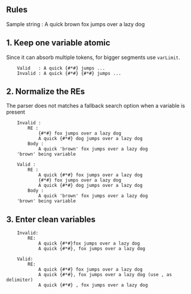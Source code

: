 ## Rules 

Sample string : A quick brown fox jumps over a lazy dog

## 1. Keep one variable atomic 

Since it can absorb multiple tokens, for bigger segments use ```varLimit```.
```
    Valid   : A quick {#*#} jumps ...
    Invalid : A quick {#*#} {#*#} jumps ...
```

## 2. Normalize the REs

The parser does not matches a fallback search option when a variable is present 
```
    Invalid : 
        RE :
            {#*#} fox jumps over a lazy dog
            A quick {#*#} dog jumps over a lazy dog
        Body :
            A quick 'brown' fox jumps over a lazy dog    
    'brown' being variable
```

```
    Valid : 
        RE :
            A quick {#*#} fox jumps over a lazy dog
            {#*#} fox jumps over a lazy dog
            A quick {#*#} dog jumps over a lazy dog
        Body :
            A quick 'brown' fox jumps over a lazy dog    
    'brown' being variable
```

## 3. Enter clean variables 

```
    Invalid:
        RE:
            A quick {#*#}fox jumps over a lazy dog
            A quick {#*#}, fox jumps over a lazy dog
```

```
    Valid:
        RE:
            A quick {#*#} fox jumps over a lazy dog
            A quick {#*#}, fox jumps over a lazy dog (use , as delimiter)
            A quick {#*#} , fox jumps over a lazy dog
```